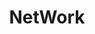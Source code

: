 ---
title: "NetWork"
description: "计算机网络及编程"
slug: "network"
image: "envelope.jpg"
style:
    background: "#2a9d8f"
    color: "#fff"
---